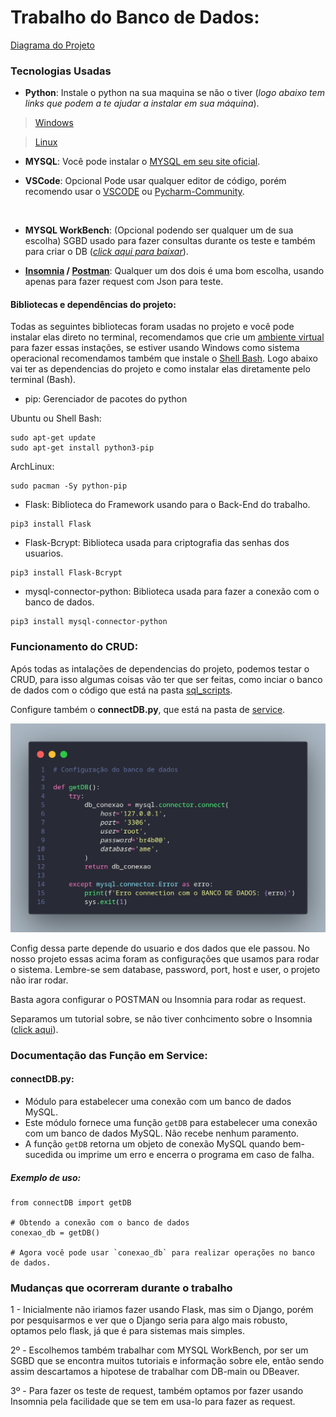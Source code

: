 # Trabalho do Banco de Dados:

[Diagrama do Projeto]((https://github.com/flbparra/Diagrama-BD-Biblioteca))


### Tecnologias Usadas

- __Python__: Instale o python na sua maquina se não o tiver (_logo abaixo tem links que podem a te ajudar a instalar em sua máquina_).

> [Windows](https://www.python.org/downloads/)

> [Linux](https://python.org.br/instalacao-linux/)

- __MYSQL__: Você pode instalar o [MYSQL em seu site oficial](https://dev.mysql.com/downloads/mysql/).

- __VSCode__: Opcional Pode usar qualquer editor de código, porém recomendo usar o [VSCODE](https://code.visualstudio.com/) ou [Pycharm-Community](https://www.jetbrains.com/pt-br/pycharm/).
<br>

- __MYSQL WorkBench__: (Opcional podendo ser qualquer um de sua escolha) SGBD usado para fazer consultas durante os teste e também para criar o DB ([_click aqui para baixar_](https://dev.mysql.com/downloads/workbench/)).

- __[Insomnia](https://docs.insomnia.rest/insomnia/install) / [Postman](https://www.postman.com/downloads/)__: Qualquer um dos dois é uma bom escolha, usando apenas para fazer request com Json para teste. 

#### Bibliotecas e dependências do projeto:
Todas as seguintes bibliotecas foram usadas no projeto e você pode instalar elas direto no terminal, recomendamos que crie um [ambiente virtual](https://docs.python.org/pt-br/3/library/venv.html) para fazer essas instações, se estiver usando Windows como sistema operacional recomendamos também que instale o [Shell Bash](https://www.techtudo.com.br/noticias/2016/04/como-instalar-e-usar-o-shell-bash-do-linux-no-windows-10.ghtml). Logo abaixo vai ter as dependencias do projeto e como instalar elas diretamente pelo terminal (Bash).

- pip: Gerenciador de pacotes do python

Ubuntu ou Shell Bash:
```Bash:
sudo apt-get update
sudo apt-get install python3-pip
```
ArchLinux:
``` Bash:
sudo pacman -Sy python-pip
```

- Flask: Biblioteca do Framework usando para o Back-End do trabalho.
```base:
pip3 install Flask
```
- Flask-Bcrypt: Biblioteca usada para criptografia das senhas dos usuarios.
```bash:
pip3 install Flask-Bcrypt
```

- mysql-connector-python: Biblioteca usada para fazer a conexão com  o banco de dados.
```bash:
pip3 install mysql-connector-python
```

### Funcionamento do CRUD:
Após todas as intalações de dependencias do projeto, podemos testar o CRUD, para isso algumas coisas vão ter que ser feitas, como inciar o banco de dados com o código que está na pasta [sql_scripts](https://github.com/flbparra/db_biblioteca/tree/main/sql_scripts).

Configure também o __connectDB.py__, que está na pasta de [service](https://github.com/flbparra/db_biblioteca/tree/main/biblioteca-DrHerpis/service).

![imagem](/imagens_readme/WhatsApp%20Image%202023-11-30%20at%202.18.57%20PM.jpeg)

Config dessa parte depende do usuario e dos dados que ele passou. No nosso projeto essas acima foram as configurações que usamos para rodar o sistema. Lembre-se sem database, password, port, host e user, o projeto não irar rodar. 

Basta agora configurar o POSTMAN ou Insomnia para rodar as request.

Separamos um tutorial sobre, se não tiver conhcimento sobre o Insomnia ([click aqui](https://blog.cod3r.com.br/testes-de-api-rest-com-o-insomnia/)).

### Documentação das Função em Service:

#### connectDB.py:
- Módulo para estabelecer uma conexão com um banco de dados MySQL.
-  Este módulo fornece uma função `getDB` para estabelecer uma conexão com um banco de dados MySQL. Não recebe nenhum paramento. 
- A função `getDB` retorna um objeto de conexão MySQL quando bem-sucedida ou imprime um erro e encerra o programa em caso de falha.

##### Exemplo de uso:
    from connectDB import getDB

    # Obtendo a conexão com o banco de dados
    conexao_db = getDB()

    # Agora você pode usar `conexao_db` para realizar operações no banco de dados.

### Mudanças que ocorreram durante o trabalho

1 - Inicialmente não iriamos fazer usando Flask, mas sim o Django, porém por pesquisarmos e ver que o Django seria para algo mais robusto, optamos pelo flask, já que é para sistemas mais simples.

2º - Escolhemos também trabalhar com MYSQL WorkBench, por ser um SGBD que se encontra muitos tutoriais e informação sobre ele, então sendo assim descartamos a hipotese de trabalhar com DB-main ou DBeaver.

3º - Para fazer os teste de request, também optamos por fazer usando Insomnia pela facilidade que se tem em usa-lo para fazer as request.


